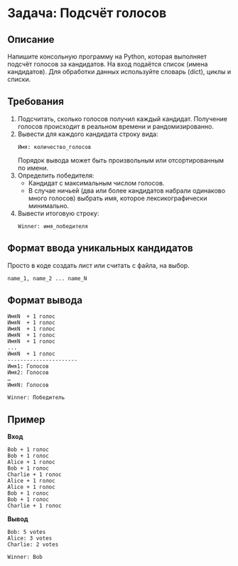 # Задача: Подсчёт голосов

## Описание
Напишите консольную программу на Python, которая выполняет подсчёт голосов за кандидатов. На вход подаётся список (имена кандидатов). Для обработки данных используйте словарь (dict), циклы и списки.

## Требования
1. Подсчитать, сколько голосов получил каждый кандидат. Получение голосов происходит в реальном времени и рандомизированно.  
2. Вывести для каждого кандидата строку вида:
   ```
   Имя: количество_голосов
   ```
   Порядок вывода может быть произвольным или отсортированным по имени.
3. Определить победителя:
   - Кандидат с максимальным числом голосов.
   - В случае ничьей (два или более кандидатов набрали одинаково много голосов) выбрать имя, которое лексикографически минимально.
4. Вывести итоговую строку:
   ```
   Winner: имя_победителя
   ```

## Формат ввода уникальных кандидатов
Просто в коде создать лист или считать с файла, на выбор.
```
name_1, name_2 ... name_N
```

## Формат вывода
```
ИмяN  + 1 голос
ИмяN  + 1 голос
ИмяN  + 1 голос
ИмяN  + 1 голос
ИмяN  + 1 голос
...
ИмяN  + 1 голос
----------------------
Имя1: Голосов
Имя2: Голосов
…
ИмяN: Голосов

Winner: Победитель
```

## Пример

**Вход**
```
Bob + 1 голос
Bob + 1 голос
Alice + 1 голос
Bob + 1 голос
Charlie + 1 голос
Alice + 1 голос
Alice + 1 голос
Bob + 1 голос
Bob + 1 голос
Charlie + 1 голос
```

**Вывод**
```
Bob: 5 votes
Alice: 3 votes
Charlie: 2 votes

Winner: Bob
```